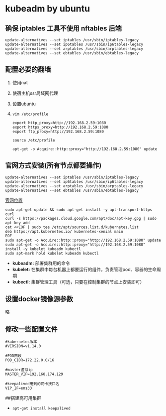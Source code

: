 # kubeadm by ubuntu

## 确保 iptables 工具不使用 nftables 后端

````shell
update-alternatives --set iptables /usr/sbin/iptables-legacy
update-alternatives --set ip6tables /usr/sbin/ip6tables-legacy
update-alternatives --set arptables /usr/sbin/arptables-legacy
update-alternatives --set ebtables /usr/sbin/ebtables-legacy
````

## 配置必要的翻墙

1. 使用nat

2. 使宿主机ssr局域网代理

3. 设置ubuntu

4. `vim /etc/profile`

   ````
   export http_proxy=http://192.168.2.59:1080
   export https_proxy=http://192.168.2.59:1080
   export ftp_proxy=http://192.168.2.59:1080
   ````

   ````
   source /etc/profile
   ````

   ```
   apt-get -o Acquire::http::proxy="http://192.168.2.59:1080" update
   ```


## 官网方式安装(所有节点都要操作)

````
update-alternatives --set iptables /usr/sbin/iptables-legacy
update-alternatives --set ip6tables /usr/sbin/ip6tables-legacy
update-alternatives --set arptables /usr/sbin/arptables-legacy
update-alternatives --set ebtables /usr/sbin/ebtables-legacy
````

[官网位置](https://kubernetes.io/zh/docs/setup/production-environment/tools/kubeadm/install-kubeadm/)

```
sudo apt-get update && sudo apt-get install -y apt-transport-https curl
curl -s https://packages.cloud.google.com/apt/doc/apt-key.gpg | sudo apt-key add -
cat <<EOF | sudo tee /etc/apt/sources.list.d/kubernetes.list
deb https://apt.kubernetes.io/ kubernetes-xenial main
EOF
sudo apt-get -o Acquire::http::proxy="http://192.168.2.59:1080" update
sudo apt-get -o Acquire::http::proxy="http://192.168.2.59:1080" install -y kubelet kubeadm kubectl
sudo apt-mark hold kubelet kubeadm kubectl
```

* **kubeadm:** 部署集群用的命令
* **kubelet:** 在集群中每台机器上都要运行的组件，负责管理pod、容器的生命周期
* **kubectl:** 集群管理工具（可选，只要在控制集群的节点上安装即可）

## 设置docker镜像源参数

略

## 修改一些配置文件

````
#kubernetes版本
#VERSION=v1.14.0

#POD网段
POD_CIDR=172.22.0.0/16

#master虚拟ip
MASTER_VIP=192.168.174.129

#keepalived用到的网卡接口名
VIP_IF=ens33
````

##搭建高可用集群

* `apt-get install keepalived `



